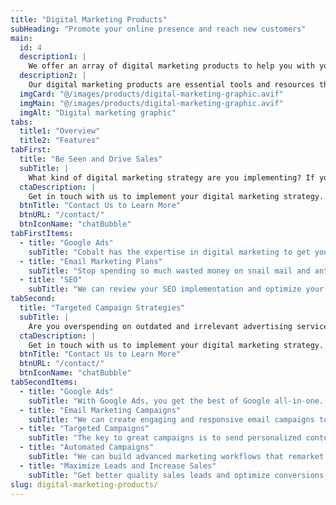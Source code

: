```yaml
---
title: "Digital Marketing Products"
subHeading: "Promote your online presence and reach new customers"
main:
  id: 4
  description1: |
    We offer an array of digital marketing products to help you with your digital marketing strategy. No matter what your website is about, you can leverage digital marketing to increase sales and engage your customer base.
  description2: |
    Our digital marketing products are essential tools and resources that help you enhance your online presence and reach your target audience effectively. Whether you are selling goods or services, we can create an ad campaign to fit any budget. From Google Ads to SEO (search engine optimization) tools to email marketing, digital marketing products empower marketers to execute, track, and optimize their strategies with precision.
  imgCard: "@/images/products/digital-marketing-graphic.avif"
  imgMain: "@/images/products/digital-marketing-graphic.avif"
  imgAlt: "Digital marketing graphic"
tabs:
  title1: "Overview"
  title2: "Features"
tabFirst:
  title: "Be Seen and Drive Sales"
  subTitle: |
    What kind of digital marketing strategy are you implementing? If you have none, you may be losing out on valuable business and customers. No matter what your website is about you, can leverage digital marketing tools and products to gain more business.
  ctaDescription: |
    Get in touch with us to implement your digital marketing strategy.
  btnTitle: "Contact Us to Learn More"
  btnURL: "/contact/"
  btnIconName: "chatBubble"
tabFirstItems:
  - title: "Google Ads"
    subTitle: "Cobalt has the expertise in digital marketing to get your website and its products and services visible to the world so you can earn more leads and sales. Our partnership with Google Ads allows us to leverage their global platform to reach as many people as possible for you. Google Ads can target your customers from a set demographic to a particular ZIP code to keywords and any combination in between. Campaigns can be scheduled to run on certain days and times of the week. Costs are kept in check by setting a budget that works for you."
  - title: "Email Marketing Plans"
    subTitle: "Stop spending so much wasted money on snail mail and antiquated advertising. Email campaigns are a cost effective and highly targeted means of marketing to your customer base. Grow your brand, drive revenue, and engage with your customers with our managed email marketing services. "
  - title: "SEO"
    subTitle: "We can review your SEO implementation and optimize your content and website to make it visible to as many people as possible. It starts with knowing your audience and who you are targeting along with the content on your website. Get in touch with us today to let us help you with your SEO strategy and online ad campaign opportunities as well. "
tabSecond:
  title: "Targeted Campaign Strategies"
  subTitle: |
    Are you overspending on outdated and irrelevant advertising services? Bring your marketing strategy into the 21st century with targeted digital advertising. Increase your sales leads, online sales, in-store traffic, and promote brand awareness to the right audience with the right digital marketing campaign tools.
  ctaDescription: |
    Get in touch with us to implement your digital marketing strategy.
  btnTitle: "Contact Us to Learn More"
  btnURL: "/contact/"
  btnIconName: "chatBubble"
tabSecondItems:
  - title: "Google Ads"
    subTitle: "With Google Ads, you get the best of Google all-in-one. Powered by Google’s AI, reach valuable customers most likely to buy from you wherever they’re browsing, such as Search, Display, YouTube and more from a single campaign."
  - title: "Email Marketing Campaigns"
    subTitle: "We can create engaging and responsive email campaigns to target your customer and subscriber base. Monetize your customers by integrating with ecommerce platforms and your current web app."
  - title: "Targeted Campaigns"
    subTitle: "The key to great campaigns is to send personalized content to every subscriber."
  - title: "Automated Campaigns"
    subTitle: "We can build advanced marketing workflows that remarket and engage your customers for increased revenue and sales."
  - title: "Maximize Leads and Increase Sales"
    subTitle: "Get better quality sales leads and optimize conversions to drive sales. Targeted online campaigns increase sales and expose your business to the right audience."
slug: digital-marketing-products/
---
```

